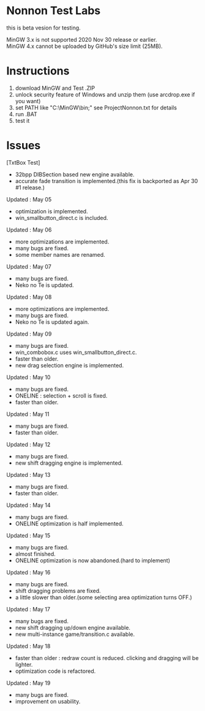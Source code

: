 # Nonnon Test Labs

this is beta vesion for testing.<br>

MinGW 3.x is not supported 2020 Nov 30 release or earlier.<br>
MinGW 4.x cannot be uploaded by GitHub's size limit (25MB).<br>

# Instructions

1. download MinGW and Test .ZIP<br>
2. unlock security feature of Windows and unzip them (use arcdrop.exe if you want)<br>
3. set PATH like "C:\MinGW\bin;" see ProjectNonnon.txt for details<br>
4. run .BAT<br>
5. test it<br>

# Issues

[TxtBox Test]<br>

+ 32bpp DIBSection based new engine available.<br>
+ accurate fade transition is implemented.(this fix is backported as Apr 30 #1 release.)<br>

Updated : May 05

+ optimization is implemented.<br>
+ win_smallbutton_direct.c is included.<br>

Updated : May 06

+ more optimizations are implemented.<br>
+ many bugs are fixed.<br>
+ some member names are renamed.<br>

Updated : May 07

+ many bugs are fixed.<br>
+ Neko no Te is updated.<br>

Updated : May 08

+ more optimizations are implemented.<br>
+ many bugs are fixed.<br>
+ Neko no Te is updated again.<br>
 
Updated : May 09

+ many bugs are fixed.<br>
+ win_combobox.c uses win_smallbutton_direct.c.<br>
+ faster than older.<br>
+ new drag selection engine is implemented.<br>

Updated : May 10

+ many bugs are fixed.<br>
+ ONELINE : selection + scroll is fixed.<br>
+ faster than older.<br>

Updated : May 11

+ many bugs are fixed.<br>
+ faster than older.<br>
 
Updated : May 12

+ many bugs are fixed.<br>
+ new shift dragging engine is implemented.<br>

Updated : May 13

+ many bugs are fixed.<br>
+ faster than older.<br>

Updated : May 14

+ many bugs are fixed.<br>
+ ONELINE optimization is half implemented.<br>

Updated : May 15

+ many bugs are fixed.<br>
+ almost finished.<br>
+ ONELINE optimization is now abandoned.(hard to implement)<br>

Updated : May 16

+ many bugs are fixed.<br>
+ shift dragging problems are fixed.<br>
+ a little slower than older.(some selecting area optimization turns OFF.)<br>

Updated : May 17

+ many bugs are fixed.<br>
+ new shift dragging up/down engine available.<br>
+ new multi-instance game/transition.c available.<br>

Updated : May 18

+ faster than older : redraw count is reduced. clicking and dragging will be lighter.<br>
+ optimization code is refactored.<br>

Updated : May 19

+ many bugs are fixed.<br>
+ improvement on usability.<br>
